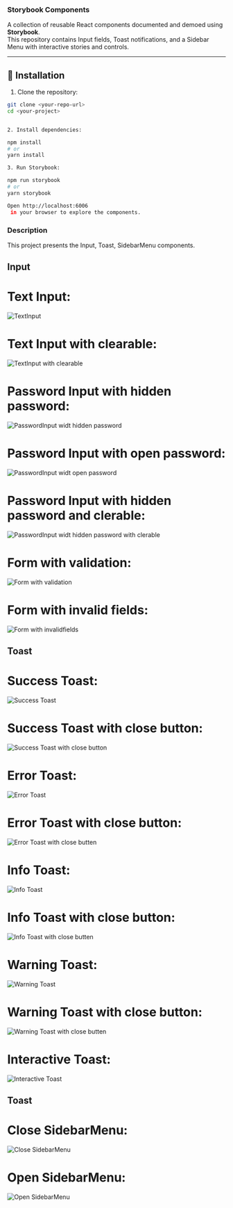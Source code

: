 ### Storybook Components

A collection of reusable React components documented and demoed using **Storybook**.  
This repository contains Input fields, Toast notifications, and a Sidebar Menu with interactive stories and controls.

---

## 🚀 Installation

1. Clone the repository:

```bash
git clone <your-repo-url>
cd <your-project>


2. Install dependencies:

npm install
# or
yarn install

3. Run Storybook:

npm run storybook
# or
yarn storybook

Open http://localhost:6006
 in your browser to explore the components.


```

### Description

This project presents the Input, Toast, SidebarMenu components.

## Input

# Text Input:
![TextInput](https://github.com/StanNatalia/DT-test-task/blob/master/1Снимок%20экрана%202025-09-04%20110606.png)

# Text Input with clearable:
![TextInput with clearable](https://github.com/StanNatalia/DT-test-task/blob/master/2%D0%A1%D0%BD%D0%B8%D0%BC%D0%BE%D0%BA%20%D1%8D%D0%BA%D1%80%D0%B0%D0%BD%D0%B0%202025-09-04%20110734.png)

# Password Input with hidden password:
![PasswordInput widt hidden password](https://github.com/StanNatalia/DT-test-task/blob/master/3%D0%A1%D0%BD%D0%B8%D0%BC%D0%BE%D0%BA%20%D1%8D%D0%BA%D1%80%D0%B0%D0%BD%D0%B0%202025-09-04%20110842.png)

# Password Input with open password:
![PasswordInput widt open password](https://github.com/StanNatalia/DT-test-task/blob/master/4%D0%A1%D0%BD%D0%B8%D0%BC%D0%BE%D0%BA%20%D1%8D%D0%BA%D1%80%D0%B0%D0%BD%D0%B0%202025-09-04%20110922.png)

# Password Input with hidden password and clerable:
![PasswordInput widt hidden password with clerable](https://github.com/StanNatalia/DT-test-task/blob/master/5%D0%A1%D0%BD%D0%B8%D0%BC%D0%BE%D0%BA%20%D1%8D%D0%BA%D1%80%D0%B0%D0%BD%D0%B0%202025-09-04%20111003.png)

# Form with validation:
![Form with validation](https://github.com/StanNatalia/DT-test-task/blob/master/7%D0%A1%D0%BD%D0%B8%D0%BC%D0%BE%D0%BA%20%D1%8D%D0%BA%D1%80%D0%B0%D0%BD%D0%B0%202025-09-04%20111107.png)

# Form with invalid fields:
![Form with invalidfields](https://github.com/StanNatalia/DT-test-task/blob/master/8%D0%A1%D0%BD%D0%B8%D0%BC%D0%BE%D0%BA%20%D1%8D%D0%BA%D1%80%D0%B0%D0%BD%D0%B0%202025-09-04%20111233.png)


## Toast

# Success Toast:
![Success Toast](https://github.com/StanNatalia/DT-test-task/blob/master/9%D0%A1%D0%BD%D0%B8%D0%BC%D0%BE%D0%BA%20%D1%8D%D0%BA%D1%80%D0%B0%D0%BD%D0%B0%202025-09-04%20114358.png)

# Success Toast with close button:
![Success Toast with close button](https://github.com/StanNatalia/DT-test-task/blob/master/10%D0%A1%D0%BD%D0%B8%D0%BC%D0%BE%D0%BA%20%D1%8D%D0%BA%D1%80%D0%B0%D0%BD%D0%B0%202025-09-04%20114443.png)

# Error Toast:
![Error Toast](https://github.com/StanNatalia/DT-test-task/blob/master/11%D0%A1%D0%BD%D0%B8%D0%BC%D0%BE%D0%BA%20%D1%8D%D0%BA%D1%80%D0%B0%D0%BD%D0%B0%202025-09-04%20114516.png)

# Error Toast with close button:
![Error Toast with close butten](https://github.com/StanNatalia/DT-test-task/blob/master/12%D0%A1%D0%BD%D0%B8%D0%BC%D0%BE%D0%BA%20%D1%8D%D0%BA%D1%80%D0%B0%D0%BD%D0%B0%202025-09-04%20114550.png)

# Info Toast:
![Info Toast](https://github.com/StanNatalia/DT-test-task/blob/master/13%D0%A1%D0%BD%D0%B8%D0%BC%D0%BE%D0%BA%20%D1%8D%D0%BA%D1%80%D0%B0%D0%BD%D0%B0%202025-09-04%20114635.png)

# Info Toast with close button:
![Info Toast with close butten](https://github.com/StanNatalia/DT-test-task/blob/master/14%D0%A1%D0%BD%D0%B8%D0%BC%D0%BE%D0%BA%20%D1%8D%D0%BA%D1%80%D0%B0%D0%BD%D0%B0%202025-09-04%20114713.png)

# Warning Toast:
![Warning Toast](https://github.com/StanNatalia/DT-test-task/blob/master/15%D0%A1%D0%BD%D0%B8%D0%BC%D0%BE%D0%BA%20%D1%8D%D0%BA%D1%80%D0%B0%D0%BD%D0%B0%202025-09-04%20114824.png)

# Warning Toast with close button:
![Warning Toast with close butten](https://github.com/StanNatalia/DT-test-task/blob/master/16%D0%A1%D0%BD%D0%B8%D0%BC%D0%BE%D0%BA%20%D1%8D%D0%BA%D1%80%D0%B0%D0%BD%D0%B0%202025-09-04%20114756.png)

# Interactive Toast:
![Interactive Toast](https://github.com/StanNatalia/DT-test-task/blob/master/17%D0%A1%D0%BD%D0%B8%D0%BC%D0%BE%D0%BA%20%D1%8D%D0%BA%D1%80%D0%B0%D0%BD%D0%B0%202025-09-04%20114919.png)


## Toast

# Close SidebarMenu:
![Close SidebarMenu](https://github.com/StanNatalia/DT-test-task/blob/master/18%D0%A1%D0%BD%D0%B8%D0%BC%D0%BE%D0%BA%20%D1%8D%D0%BA%D1%80%D0%B0%D0%BD%D0%B0%202025-09-04%20114955.png)

# Open SidebarMenu:
![Open SidebarMenu](https://github.com/StanNatalia/DT-test-task/blob/master/19%D0%A1%D0%BD%D0%B8%D0%BC%D0%BE%D0%BA%20%D1%8D%D0%BA%D1%80%D0%B0%D0%BD%D0%B0%202025-09-04%20115039.png)

